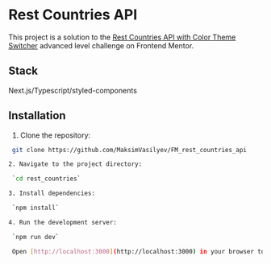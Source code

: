 # Rest Countries API 

This project is a solution to the [Rest Countries API with Color Theme Switcher](https://www.frontendmentor.io/challenges/rest-countries-api-with-color-theme-switcher-5cacc469fec04111f7b848ca) advanced level challenge on Frontend Mentor. 

## Stack

 Next.js/Typescript/styled-components

## Installation

1. Clone the repository:

  ```bash
   git clone https://github.com/MaksimVasilyev/FM_rest_countries_api

2. Navigate to the project directory:

   `cd rest_countries`

3. Install dependencies:

   `npm install`

4. Run the development server:

   `npm run dev`

   Open [http://localhost:3000](http://localhost:3000) in your browser to view the application.

